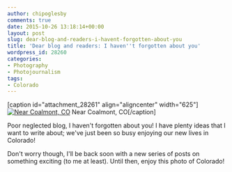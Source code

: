 ```yaml
---
author: chipoglesby
comments: true
date: 2015-10-26 13:18:14+00:00
layout: post
slug: dear-blog-and-readers-i-havent-forgotten-about-you
title: 'Dear blog and readers: I haven''t forgotten about you'
wordpress_id: 28260
categories:
- Photography
- Photojournalism
tags:
- Colorado
---
```


[caption id="attachment_28261" align="aligncenter" width="625"][![Near Coalmont, CO](http://www.chipoglesby.com/wp-content/uploads/2015/10/12032649_723866255117_813998632279074498_o-1024x683.jpg)](http://www.chipoglesby.com/wp-content/uploads/2015/10/12032649_723866255117_813998632279074498_o.jpg) Near Coalmont, CO[/caption]

Poor neglected blog, I haven't forgotten about you! I have plenty ideas that I want to write about; we've just been so busy enjoying our new lives in Colorado!

Don't worry though, I'll be back soon with a new series of posts on something exciting (to me at least). Until then, enjoy this photo of Colorado! 

